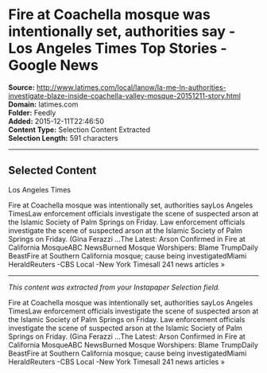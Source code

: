 # Fire at Coachella mosque was intentionally set, authorities say - Los Angeles Times Top Stories - Google News

**Source:** http://www.latimes.com/local/lanow/la-me-ln-authorities-investigate-blaze-inside-coachella-valley-mosque-20151211-story.html  
**Domain:** latimes.com  
**Folder:** Feedly  
**Added:** 2015-12-11T22:46:50  
**Content Type:** Selection Content Extracted  
**Selection Length:** 591 characters  


---

## Selected Content

Los Angeles Times

Fire at Coachella mosque was intentionally set, authorities sayLos Angeles TimesLaw enforcement officials investigate the scene of suspected arson at the Islamic Society of Palm Springs on Friday. Law enforcement officials investigate the scene of suspected arson at the Islamic Society of Palm Springs on Friday. (Gina Ferazzi ...The Latest: Arson Confirmed in Fire at California MosqueABC NewsBurned Mosque Worshipers: Blame TrumpDaily BeastFire at Southern California mosque; cause being investigatedMiami HeraldReuters -CBS Local -New York Timesall 241 news articles »

---

*This content was extracted from your Instapaper Selection field.*

Fire at Coachella mosque was intentionally set, authorities sayLos Angeles TimesLaw enforcement officials investigate the scene of suspected arson at the Islamic Society of Palm Springs on Friday. Law enforcement officials investigate the scene of suspected arson at the Islamic Society of Palm Springs on Friday. (Gina Ferazzi ...The Latest: Arson Confirmed in Fire at California MosqueABC NewsBurned Mosque Worshipers: Blame TrumpDaily BeastFire at Southern California mosque; cause being investigatedMiami HeraldReuters -CBS Local -New York Timesall 241 news articles »
